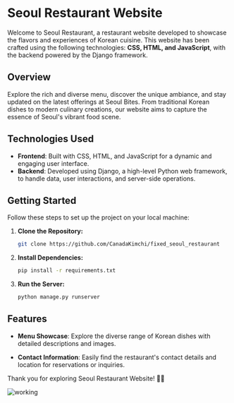 # Seoul Restaurant Website

Welcome to Seoul Restaurant, a restaurant website developed to showcase the flavors and experiences of Korean cuisine. This website has been crafted using the following technologies: **CSS, HTML, and JavaScript**, with the backend powered by the Django framework.

## Overview

Explore the rich and diverse menu, discover the unique ambiance, and stay updated on the latest offerings at Seoul Bites. From traditional Korean dishes to modern culinary creations, our website aims to capture the essence of Seoul's vibrant food scene.

## Technologies Used

- **Frontend**: Built with CSS, HTML, and JavaScript for a dynamic and engaging user interface.
- **Backend**: Developed using Django, a high-level Python web framework, to handle data, user interactions, and server-side operations.

## Getting Started

Follow these steps to set up the project on your local machine:

1. **Clone the Repository:**
    ```bash
    git clone https://github.com/CanadaKimchi/fixed_seoul_restaurant
    ```

2. **Install Dependencies:**
    ```bash
    pip install -r requirements.txt
    ```

3. **Run the Server:**
    ```bash
    python manage.py runserver
    ```


## Features

- **Menu Showcase**: Explore the diverse range of Korean dishes with detailed descriptions and images.

- **Contact Information**: Easily find the restaurant's contact details and location for reservations or inquiries.


Thank you for exploring Seoul Restaurant Website! 🍜🥢

![working](https://github.com/CanadaKimchi/fixed_seoul_restaurant/assets/87531391/4aff362b-d2c7-45db-8d03-864479ab030e)



